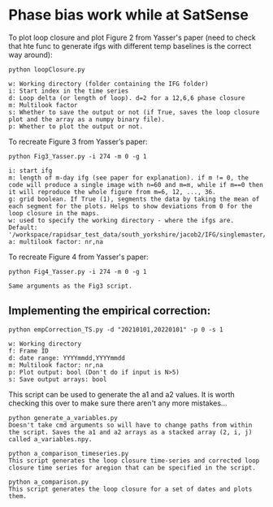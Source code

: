 # Phase bias work while at SatSense

To plot loop closure and plot Figure 2 from Yasser's paper (need to check that hte func to generate ifgs with different temp baselines is the correct way around):

	python loopClosure.py 
	
	w: Working directory (folder containing the IFG folder)
	i: Start index in the time series
	d: Loop delta (or length of loop). d=2 for a 12,6,6 phase closure
	m: Multilook factor
	s: Whether to save the output or not (if True, saves the loop closure plot and the array as a numpy binary file). 
	p: Whether to plot the output or not.

To recreate Figure 3 from Yasser’s paper: 

	python Fig3_Yasser.py -i 274 -m 0 -g 1 

	i: start ifg 
	m: length of m-day ifg (see paper for explanation). if m != 0, the code will produce a single image with n=60 and m=m, while if m==0 then it will reproduce the whole figure from m=6, 12, ..., 36.
	g: grid boolean. If True (1), segments the data by taking the mean of each segment for the plots. Helps to show deviations from 0 for the loop closure in the maps. 
	w: used to specify the working directory - where the ifgs are. Default: '/workspace/rapidsar_test_data/south_yorkshire/jacob2/IFG/singlemaster/*/*.*'
	a: multilook factor: nr,na
	
To recreate Figure 4 from Yasser's paper:

	python Fig4_Yasser.py -i 274 -m 0 -g 1
	
	Same arguments as the Fig3 script.

## Implementing the empirical correction:

	python empCorrection_TS.py -d "20210101,20220101" -p 0 -s 1
	
	w: Working directory 
	f: Frame ID
	d: date range: YYYYmmdd,YYYYmmdd
	m: Multilook factor: nr,na
	p: Plot output: bool (Don't do if input is N>5)
	s: Save output arrays: bool
	
This script can be used to generate the a1 and a2 values. It is worth checking this over to make sure there aren't any more mistakes...
	
	python generate_a_variables.py
	Doesn't take cmd arguments so will have to change paths from within the script. Saves the a1 and a2 arrays as a stacked array (2, i, j) called a_variables.npy. 
	
	python a_comparison_timeseries.py
	This script generates the loop closure time-series and corrected loop closure time series for aregion that can be specified in the script. 
	
	python a_comparison.py
	This script generates the loop closure for a set of dates and plots them. 
	
	
	
	
